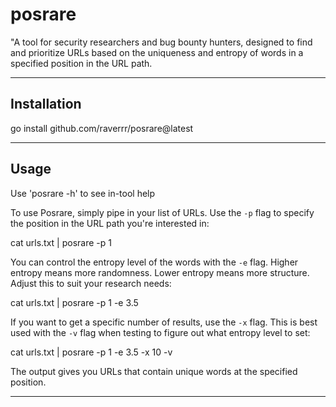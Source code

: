 # posrare
"A tool for security researchers and bug bounty hunters, designed to find and prioritize URLs based on the uniqueness and entropy of words in a specified position in the URL path.

---

## Installation
go install github.com/raverrr/posrare@latest

---

## Usage
Use 'posrare -h' to see in-tool help

To use Posrare, simply pipe in your list of URLs. Use the `-p` flag to specify the position in the URL path you're interested in:

cat urls.txt | posrare -p 1

You can control the entropy level of the words with the `-e` flag. Higher entropy means more randomness. Lower entropy means more structure. Adjust this to suit your research needs:

cat urls.txt | posrare -p 1 -e 3.5


If you want to get a specific number of results, use the `-x` flag. This is best used with the `-v` flag when testing to figure out what entropy level to set:

cat urls.txt | posrare -p 1 -e 3.5 -x 10 -v


The output gives you URLs that contain unique words at the specified position. 

---

